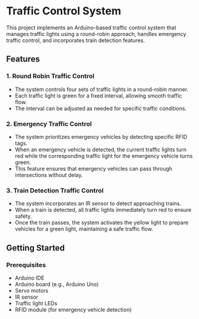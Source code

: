 # Traffic Control System

This project implements an Arduino-based traffic control system that manages traffic lights using a round-robin approach, handles emergency traffic control, and incorporates train detection features.

## Features

### 1. Round Robin Traffic Control
- The system controls four sets of traffic lights in a round-robin manner.
- Each traffic light is green for a fixed interval, allowing smooth traffic flow.
- The interval can be adjusted as needed for specific traffic conditions.

### 2. Emergency Traffic Control
- The system prioritizes emergency vehicles by detecting specific RFID tags.
- When an emergency vehicle is detected, the current traffic lights turn red while the corresponding traffic light for the emergency vehicle turns green.
- This feature ensures that emergency vehicles can pass through intersections without delay.

### 3. Train Detection Traffic Control
- The system incorporates an IR sensor to detect approaching trains.
- When a train is detected, all traffic lights immediately turn red to ensure safety.
- Once the train passes, the system activates the yellow light to prepare vehicles for a green light, maintaining a safe traffic flow.

## Getting Started

### Prerequisites
- Arduino IDE
- Arduino board (e.g., Arduino Uno)
- Servo motors
- IR sensor
- Traffic light LEDs
- RFID module (for emergency vehicle detection)

